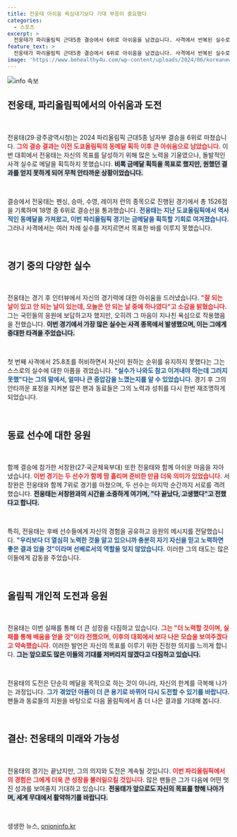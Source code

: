 ```yaml
---
title: 전웅태 아쉬움 욕심내기보다 기대 부응이 중요했다
categories:
  - 스포츠
excerpt: >
  전웅태가 파리올림픽 근대5종 결승에서 6위로 아쉬움을 남겼습니다. 사격에서 반복된 실수로 메달 꿈이 무너진 그는 눈물을 흘리며 이번 경기는 안 되는 날이라고 소회했습니다. 과연 전웅태는 다시 일어설 수 있을까?
feature_text: >
  전웅태가 파리올림픽 근대5종 결승에서 6위로 아쉬움을 남겼습니다. 사격에서 반복된 실수로 메달 꿈이 무너진 그는 눈물을 흘리며 이번 경기는 안 되는 날이라고 소회했습니다. 과연 전웅태는 다시 일어설 수 있을까?
image: 'https://www.behealthy4u.com/wp-content/uploads/2024/06/koreanews.jpg'
---
```


<p><img src="https://www.behealthy4u.com/wp-content/uploads/2024/06/koreanews.jpg" alt="info 속보" /></p>

<h2 data-ke-size="size26">전웅태, 파리올림픽에서의 아쉬움과 도전</h2>  

<p data-ke-size="size16">&nbsp;</p>  

<p>전웅태(29·광주광역시청)는 2024 파리올림픽 근대5종 남자부 결승을 6위로 마쳤습니다. <b><span style="color: #ee2323;">그의 결승 결과는 이전 도쿄올림픽의 동메달 획득 이후 큰 아쉬움으로 남았습니다.</span></b> 이번 대회에서 전웅태는 자신의 목표를 달성하기 위해 많은 노력을 기울였으나, 돌발적인 사격 실수로 메달을 획득하지 못했습니다. <b><span style="background-color: #21538527;">비록 금메달 획득을 목표로 했지만, 원했던 결과를 얻지 못하게 되어 무척 안타까운 상황이었습니다.</span></b>  </p>

<p data-ke-size="size16">&nbsp;</p>  

<p>결승에서 전웅태는 펜싱, 승마, 수영, 레이저 런의 종목으로 진행된 경기에서 총 1526점을 기록하며 18명 중 6위로 결승선을 통과했습니다. <b><span style="color: #1a5490;">전웅태는 지난 도쿄올림픽에서 역사적인 동메달을 가져왔고, 이번 파리올림픽 경기는 금메달을 획득할 기회로 여겨졌습니다.</span></b> 그러나 사격에서는 여러 차례 실수를 저지르면서 목표한 바를 이루지 못했습니다.  </p>

<p data-ke-size="size16">&nbsp;</p>  

<h2 data-ke-size="size26">경기 중의 다양한 실수</h2>  

<p data-ke-size="size16">&nbsp;</p>  

<p>전웅태는 경기 후 인터뷰에서 자신의 경기력에 대한 아쉬움을 드러냈습니다. <b><span style="color: #ee2323;">"잘 되는 날이 있고 안 되는 날이 있는데, 오늘은 안 되는 날 중에 하나였다"고 소감을 밝혔습니다.</span></b> 그는 국민들의 응원에 보답하고자 했지만, 오히려 그 마음이 지나친 욕심으로 작용했음을 전했습니다. <b><span style="background-color: #21538527;">이번 경기에서 가장 많은 실수는 사격 종목에서 발생했으며, 이는 그에게 중대한 타격을 주었습니다.</span></b>  </p>

<p data-ke-size="size16">&nbsp;</p>  

<p>첫 번째 사격에서 25.8초를 허비하면서  자신이 원하는 순위를 유지하지 못했다는 그는 스스로의 실수에 대한 아픔을 겪었습니다. <b><span style="color: #1a5490;">"실수가 나와도 참고 이겨내야 하는데 그러지 못했"다는 그의 말에서, 얼마나 큰 중압감을 느꼈는지를 알 수 있었습니다.</span></b> 경기 후 그의 안타까운 표정을 지켜본 많은 팬과 동료들은 그의 노력과 성취를 다시 한번 재조명하게 되었습니다.  </p>

<p data-ke-size="size16">&nbsp;</p>  

<h2 data-ke-size="size26">동료 선수에 대한 응원</h2>  

<p data-ke-size="size16">&nbsp;</p>  

<p>함께 결승에 참가한 서창완(27·국군체육부대) 또한 전웅태와 함께 아쉬운 마음을 자아냈습니다. <b><span style="color: #ee2323;">이번 경기는 두 선수가 함께 땀 흘리며 준비한 만큼 더욱 의미가 있었습니다.</span></b> 서창완은 전웅태와 함께 7위로 경기를 마쳤으며, 두 선수는 마지막 순간까지 서로를 격려했습니다. <b><span style="background-color: #21538527;">전웅태는 서창완과의 시간을 소중하게 여기며, "다 끝났다, 고생했다"고 전했다고 합니다.</span></b>  </p>

<p data-ke-size="size16">&nbsp;</p>  

<p>특히, 전웅태는 후배 선수들에게 자신의 경험을 공유하고 응원의 메시지를 전달했습니다. <b><span style="color: #1a5490;">"우리보다 더 열심히 노력한 것을 알고 있으니까 충분히 자기 자신을 믿고 노력하면 좋은 결과 있을 것"이라며 선배로서의 역할을 잊지 않았습니다.</span></b> 이러한 그의 태도는 많은 이들에게 감동을 주었습니다.  </p>

<p data-ke-size="size16">&nbsp;</p>  

<h2 data-ke-size="size26">올림픽 개인적 도전과 응원</h2>  

<p data-ke-size="size16">&nbsp;</p>  

<p>전웅태는 이번 실패를 통해 더 큰 성장을 다짐하고 있습니다. <b><span style="color: #ee2323;">그는 "더 노력할 것이며, 실패를 통해 배움을 얻을 것"이라 전했으며, 이후의 대회에서 보다 나은 모습을 보여주겠다고 약속했습니다.</span></b> 이러한 발언은 자신의 목표를 이루기 위한 진정한 의지를 느끼게 합니다. <b><span style="background-color: #21538527;">그는 앞으로도 많은 이들의 기대를 저버리지 않겠다고 다짐하고 있습니다.</span></b>  </p>

<p data-ke-size="size16">&nbsp;</p>  

<p>전웅태의 도전은 단순히 메달을 목적으로 하는 것이 아니라, 자신의 한계를 극복해 나가는 과정입니다. <b><span style="color: #1a5490;">그가 겪었던 아픔이 더 큰 용기로 바뀌어 다시 도전할 수 있기를 바랍니다.</span></b> 팬들과 동료들의 지원을 바탕으로 다음 올림픽에서 좀 더 나은 결과를 기대해 봅니다.  </p>

<p data-ke-size="size16">&nbsp;</p>   

<h2 data-ke-size="size26">결산: 전웅태의 미래와 가능성</h2>  

<p data-ke-size="size16">&nbsp;</p>  

<p>전웅태의 경기는 끝났지만, 그의 의지와 도전은 계속될 것입니다. <b><span style="color: #ee2323;">이번 파리올림픽에서의 경험은 그에게 더욱 큰 성장을 불러일으킬 것입니다.</span></b> 많은 팬들은 그가 다음에 어떤 멋진 성과를 보여줄지 기대하고 있습니다. <b><span style="background-color: #21538527;">전웅태가 앞으로도 자신의 목표를 향해 나아가며, 세계 무대에서 활약하기를 바랍니다.</span></b>  </p>

<p data-ke-size="size16">&nbsp;</p>
생생한 뉴스, <a href="https://onioninfo.kr" rel="dofollow">onioninfo.kr</a>


